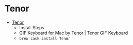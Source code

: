 # Tenor
- [Tenor](https://tenor.com/mac)
  -   Install Steps
  - GIF Keyboard for Mac by Tenor | Tenor GIF Keyboard
  - `brew cask install Tenor`
